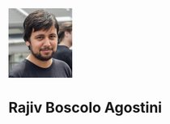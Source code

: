   </style>
  <body>
    <div class="container">
      <div class="image">
        <img src="321678B2-723C-4F32-A93E-58E566760543.jpeg", width=25%>
      </div>
      <div class="text">
        <h1>Rajiv Boscolo Agostini</h1>
      </div>
    </div>
  </body>
</html>
